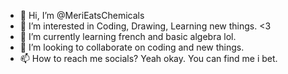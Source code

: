 - 👋 Hi, I’m @MeriEatsChemicals
- 👀 I’m interested in Coding, Drawing, Learning new things. <3
- 🌱 I’m currently learning french and basic algebra lol.
- 💞️ I’m looking to collaborate on coding and new things.
- 📫 How to reach me socials? Yeah okay. You can find me i bet.

<!---
MeriEatsChemicals/MeriEatsChemicals is a ✨ special ✨ repository because its `README.md` (this file) appears on your GitHub profile.
You can click the Preview link to take a look at your changes.
--->
